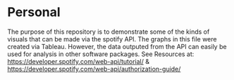 # Personal

The purpose of this repository is to demonstrate some of the kinds of visuals that can be made via the spotify API. The graphs in this file were created via Tableau. However, the data outputed from the API can easily be used for analysis in other software packages. See Resources at: https://developer.spotify.com/web-api/tutorial/ & https://developer.spotify.com/web-api/authorization-guide/
